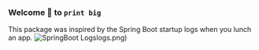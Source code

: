 ### Welcome 🙏 to `print big`
This package was inspired by the Spring Boot startup logs when you lunch an app. 
![SpringBoot Logs](spring)logs.png)
